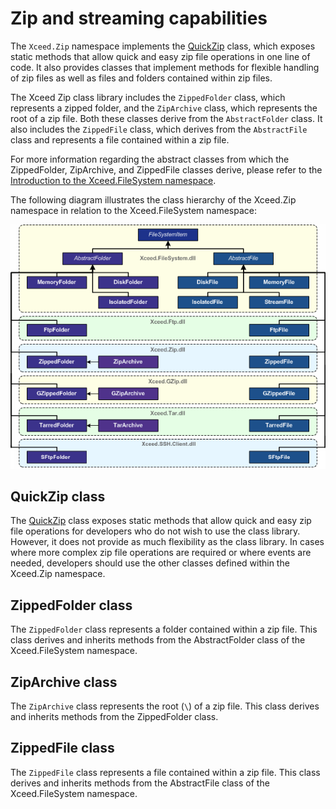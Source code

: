 # Zip and streaming capabilities

The `Xceed.Zip` namespace implements the [QuickZip](quick-zip) class, which exposes static methods that allow quick and easy zip file operations in one line of code. It also provides classes that implement methods for flexible handling of zip files as well as files and folders contained within zip files.

The Xceed Zip class library includes the `ZippedFolder` class, which represents a zipped folder, and the `ZipArchive` class, which represents the root of a zip file. Both these classes derive from the `AbstractFolder` class. It also includes the `ZippedFile` class, which derives from the `AbstractFile` class and represents a file contained within a zip file.

For more information regarding the abstract classes from which the ZippedFolder, ZipArchive, and ZippedFile classes derive, please refer to the [Introduction to the Xceed.FileSystem namespace](/ftp/basic-concepts/xceed-filesystem-core/overview).

The following diagram illustrates the class hierarchy of the Xceed.Zip namespace in relation to the Xceed.FileSystem namespace:

![File System Diagram](/img/FileSystem.gif)

## QuickZip class

The [QuickZip](quick-zip) class exposes static methods that allow quick and easy zip file operations for developers who do not wish to use the class library. However, it does not provide as much flexibility as the class library. In cases where more complex zip file operations are required or where events are needed, developers should use the other classes defined within the Xceed.Zip namespace.

## ZippedFolder class

The `ZippedFolder` class represents a folder contained within a zip file. This class derives and inherits methods from the AbstractFolder class of the Xceed.FileSystem namespace.

## ZipArchive class

The `ZipArchive` class represents the root (`\`) of a zip file. This class derives and inherits methods from the ZippedFolder class.

## ZippedFile class

The `ZippedFile` class represents a file contained within a zip file. This class derives and inherits methods from the AbstractFile class of the Xceed.FileSystem namespace.

